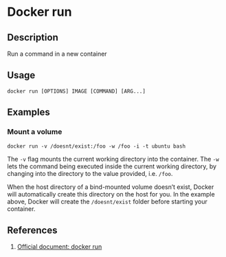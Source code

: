 # Docker run

## Description

Run a command in a new container

## Usage

```text
docker run [OPTIONS] IMAGE [COMMAND] [ARG...]
```

## Examples

### Mount a volume

```text
docker run -v /doesnt/exist:/foo -w /foo -i -t ubuntu bash
```

The `-v` flag mounts the current working directory into the container. The `-w` lets the command being executed inside the current working directory, by changing into the directory to the value provided, i.e. `/foo`.

When the host directory of a bind-mounted volume doesn’t exist, Docker will automatically create this directory on the host for you. In the example above, Docker will create the `/doesnt/exist` folder before starting your container.

## References

1. [Official document: docker run](https://docs.docker.com/engine/reference/commandline/run/)

